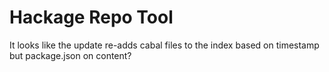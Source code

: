 # Hackage Repo Tool

It looks like the update re-adds cabal files to the index based on
timestamp but package.json on content?
